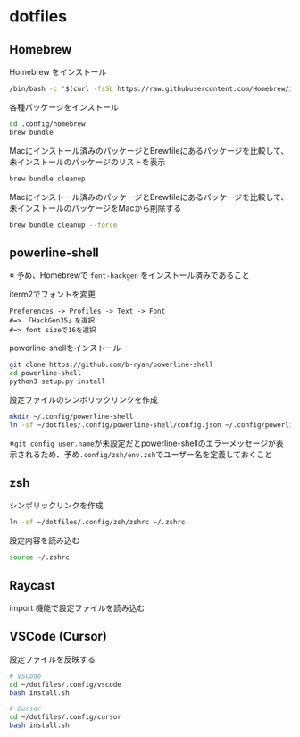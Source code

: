 # dotfiles

## Homebrew

Homebrew をインストール

```bash
/bin/bash -c "$(curl -fsSL https://raw.githubusercontent.com/Homebrew/install/HEAD/install.sh)"
```

各種パッケージをインストール

```bash
cd .config/homebrew
brew bundle
```

Macにインストール済みのパッケージとBrewfileにあるパッケージを比較して、未インストールのパッケージのリストを表示

```bash
brew bundle cleanup
```

Macにインストール済みのパッケージとBrewfileにあるパッケージを比較して、未インストールのパッケージをMacから削除する

```bash
brew bundle cleanup --force
```

## powerline-shell

※ 予め、Homebrewで `font-hackgen` をインストール済みであること

iterm2でフォントを変更

```
Preferences -> Profiles -> Text -> Font
#=> 「HackGen35」を選択
#=> font sizeで16を選択
```

powerline-shellをインストール

```bash
git clone https://github.com/b-ryan/powerline-shell
cd powerline-shell
python3 setup.py install
```

設定ファイルのシンボリックリンクを作成

```bash
mkdir ~/.config/powerline-shell
ln -sf ~/dotfiles/.config/powerline-shell/config.json ~/.config/powerline-shell/config.json
```

※`git config user.name`が未設定だとpowerline-shellのエラーメッセージが表示されるため、予め`.config/zsh/env.zsh`でユーザー名を定義しておくこと

## zsh

シンボリックリンクを作成

```bash
ln -sf ~/dotfiles/.config/zsh/zshrc ~/.zshrc
```

設定内容を読み込む

```bash
source ~/.zshrc
```

## Raycast

import 機能で設定ファイルを読み込む

## VSCode (Cursor)

設定ファイルを反映する

```bash
# VSCode
cd ~/dotfiles/.config/vscode
bash install.sh

# Cursor
cd ~/dotfiles/.config/cursor
bash install.sh
```
